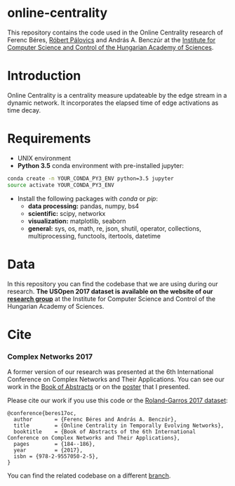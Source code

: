 ﻿online-centrality
=================

This repository contains the code used in the Online Centrality research of Ferenc Béres, [Róbert Pálovics](https://github.com/rpalovics) and András A. Benczúr at the [Institute for Computer Science and Control of the
Hungarian Academy of Sciences](https://dms.sztaki.hu/en).

# Introduction

Online Centrality is a centrality measure updateable by the
edge stream in a dynamic network. It incorporates the elapsed time of edge activations as time decay.

# Requirements

   * UNIX environment
   * **Python 3.5** conda environment with pre-installed jupyter:

   ```bash
   conda create -n YOUR_CONDA_PY3_ENV python=3.5 jupyter
   source activate YOUR_CONDA_PY3_ENV
   ```
   * Install the following packages with *conda* or *pip*:
      * **data processing:** pandas, numpy, bs4
      * **scientific:** scipy, networkx 
      * **visualization:** matplotlib, seaborn
      * **general:** sys, os, math, re, json, shutil, operator, collections, multiprocessing, functools, itertools, datetime

# Data

In this repository you can find the codebase that we are using during our research. **The USOpen 2017 dataset is available on the website of our [research group](https://dms.sztaki.hu/hu/letoltes/online-centrality-data-sets)** at the Institute for Computer Science and Control of the
Hungarian Academy of Sciences.

# Cite

### Complex Networks 2017

A former version of our research was presented at the 6th International Conference on Complex Networks and Their Applications. You can see our work in the [Book of Abstracts](http://complexnetworks.org/BookOfAbstracts.pdf#page=198) or on the [poster](https://github.com/ferencberes/online-centrality/blob/master/documents/complex_networks_2017_poster.pdf) that I presented.

Please cite our work if you use this code or the [Roland-Garros 2017 dataset](https://dms.sztaki.hu/hu/letoltes/roland-garros-2017-twitter-collection):

```
@conference{beres17oc,
  author       = {Ferenc Béres and András A. Benczúr}, 
  title        = {Online Centrality in Temporally Evolving Networks},
  booktitle    = {Book of Abstracts of the 6th International Conference on Complex Networks and Their Applications},
  pages        = {184--186},
  year         = {2017},
  isbn = {978-2-9557050-2-5},
}
```

You can find the related codebase on a different [branch](https://github.com/ferencberes/online-centrality/tree/complex_networks_2017).


